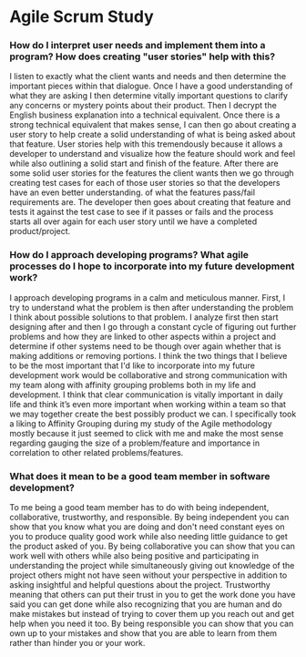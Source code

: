 # Agile Scrum Study

### How do I interpret user needs and implement them into a program? How does creating "user stories" help with this?
I listen to exactly what the client wants and needs and then determine the important pieces within that dialogue. Once I have a good understanding of what they are asking I then
determine vitally important questions to clarify any concerns or mystery points about their product. Then I decrypt the English business explanation into a technical equivalent. Once there is a strong technical equivalent that makes sense, I can then go about creating a user story to help create a solid understanding of what is being asked about that feature. User stories
help with this tremendously because it allows a developer to understand and visualize how the feature should work and feel while also outlining a solid start and finish of the feature. After there are some solid user stories for the features the client wants then we go through creating test cases for each of those user stories so that the developers have an even better understanding.
of what the features pass/fail requirements are. The developer then goes about creating that feature and tests it against the test case to see if it passes or fails and the process starts all over again for each user story until we have a completed product/project.
### How do I approach developing programs? What agile processes do I hope to incorporate into my future development work?
I approach developing programs in a calm and meticulous manner. First, I try to understand what the problem is then after understanding the problem I think about possible solutions to that problem. I analyze first then start designing after and then I go through a constant cycle of figuring out further problems and how they are linked to other aspects within a project and determine if other systems need to be though over again whether that is making additions or removing portions. I think the two things that I believe to be the most important that I'd like to incorporate into my future development work would be collaborative and strong communication with my team along with affinity grouping problems both in my life and development. I think that clear communication is vitally important in daily life and think it’s even more important when working within a team so that we may together create the best possibly product we can. I specifically took a liking to Affinity Grouping during my study of the Agile methodology mostly because it just seemed to click with me and make the most sense regarding gauging the size of a problem/feature and importance in correlation to other related problems/features.
### What does it mean to be a good team member in software development?
To me being a good team member has to do with being independent, collaborative, trustworthy, and responsible. By being independent you can show that you know what you are doing and don't need constant eyes on you to produce quality good work while also needing little guidance to get the product asked of you. By being collaborative you can show that you can work well with others while also being positive and participating in understanding the project while simultaneously
giving out knowledge of the project others might not have seen without your perspective in addition to asking insightful and helpful questions about the project. Trustworthy meaning that others can put their trust in you to get the work done you have said you can get done while also recognizing that you are human and do make mistakes but instead of trying to cover them up you reach out and get help when you need it too. By being responsible you can show that you can own up to your mistakes and show that you are able to
learn from them rather than hinder you or your work.

